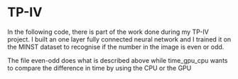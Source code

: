 # TP-IV
In the following code, there is part of the work done during my TP-IV project. I built an one layer fully connected neural network and I trained it on the MINST dataset to recognise if the number in the image is even or odd.

The file even-odd does what is described above while time_gpu_cpu wants to compare the difference in time by using the CPU or the GPU
